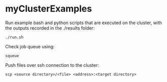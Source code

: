 # myClusterExamples

Run example bash and python scripts that are executed on the cluster, with the outputs recorded in the ./results folder:
```
./run.sh
```

Check job queue using:
```
squeue
```

Push files over ssh connection to the cluster:
```
scp <source directory>/<file> <address>:<target directory>
```
